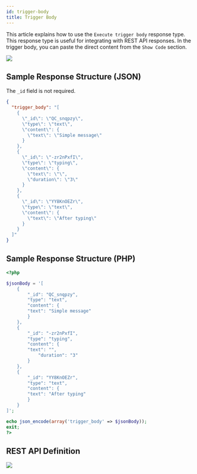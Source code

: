 ```yaml
---
id: trigger-body
title: Trigger Body
---
```


This article explains how to use the `Execute trigger body` response type. This response type is useful for integrating with REST API responses. In the trigger body, you can paste the direct content from the `Show Code` section.

![](/img/bot/trigger-body.png)

## Sample Response Structure (JSON)

The `_id` field is not required.

```json
{
  "trigger_body": "[
    {
      \"_id\": \"QC_snqpzy\",
      \"type\": \"text\",
      \"content\": {
        \"text\": \"Simple message\"
      }
    },
    {
      \"_id\": \"-zr2nPxfI\",
      \"type\": \"typing\",
      \"content\": {
        \"text\": \"\",
        \"duration\": \"3\"
      }
    },
    {
      \"_id\": \"YY8KnOEZr\",
      \"type\": \"text\",
      \"content\": {
        \"text\": \"After typing\"
      }
    }
  ]"
}
```

## Sample Response Structure (PHP)

```php
<?php

$jsonBody = '[
    {
        "_id": "QC_snqpzy",
        "type": "text",
        "content": {
        "text": "Simple message"
        }
    },
    {
        "_id": "-zr2nPxfI",
        "type": "typing",
        "content": {
        "text": "",
            "duration": "3"
        }
    },
    {
        "_id": "YY8KnOEZr",
        "type": "text",
        "content": {
        "text": "After typing"
        }
    }
]';

echo json_encode(array('trigger_body' => $jsonBody));
exit;
?>
```

## REST API Definition

![](/img/bot/output-parsing-trigger-body.png)

